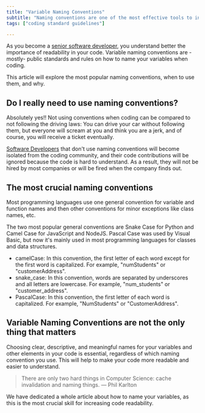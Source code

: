 ```yaml
---
title: "Variable Naming Conventions"
subtitle: "Naming conventions are one of the most effective tools to increase code readability; almost every company has one, and you should as well."
tags: ["coding standard guidelines"]

---
```


As you become a [senior software developer](https://4geeksacademy.com/us/coding-bootcamps/part-time-full-stack-developer), you understand better the importance of readability in your code. Variable naming conventions are -mostly- public standards and rules on how to name your variables when coding.

This article will explore the most popular naming conventions, when to use them, and why.

## Do I really need to use naming conventions?

Absolutely yes!! Not using conventions when coding can be compared to not following the driving laws: You can drive your car without following them, but everyone will scream at you and think you are a jerk, and of course, you will receive a ticket eventually.

[Software Developers](https://4geeks.com/read/full-stack) that don't use naming conventions will become isolated from the coding community, and their code contributions will be ignored because the code is hard to understand. As a result, they will not be hired by most companies or will be fired when the company finds out.

## The most crucial naming conventions

Most programming languages use one general convention for variable and function names and then other conventions for minor exceptions like class names, etc.

The two most popular general conventions are Snake Case for Python and Camel Case for JavaScript and NodeJS. Pascal Case was used by Visual Basic, but now it's mainly used in most programming languages for classes and data structures.

- camelCase: In this convention, the first letter of each word except for the first word is capitalized. For example, "numStudents" or "customerAddress". 
- snake_case: In this convention, words are separated by underscores and all letters are lowercase. For example, "num_students" or "customer_address". <!-- You can read more about the Snake Case naming convention [here](/lesson/snake-case-variable-naming-convention). -->
- PascalCase: In this convention, the first letter of each word is capitalized. For example, "NumStudents" or "CustomerAddress".

## Variable Naming Conventions are not the only thing that matters

Choosing clear, descriptive, and meaningful names for your variables and other elements in your code is essential, regardless of which naming convention you use. This will help to make your code more readable and easier to understand.

> There are only two hard things in Computer Science: cache invalidation and naming things. — Phil Karlton

We have dedicated a whole article about how to name your variables, as this is the most crucial skill for increasing code readability.
